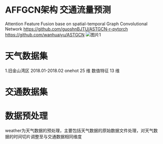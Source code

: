 # AFFGCN架构  交通流量预测
Attention Feature Fusion base on spatial-temporal Graph Convolutional Network
https://github.com/guoshnBJTU/ASTGCN-r-pytorch
https://github.com/wanhuaiyu/ASTGCN
![图片1](https://user-images.githubusercontent.com/49970610/230247050-ed36f004-e208-4888-9443-48b32ac3117b.jpg)

# 天气数据集
1.旧金山湾区
2018.01-2018.02
onehot 25 维
数值特征 13 维
# 交通数据集
# 数据预处理
weather为天气数据的预处理，主要包括天气数据的原始数据文件处理，对天气数据的时间切片调整至与交通数据相同维度





